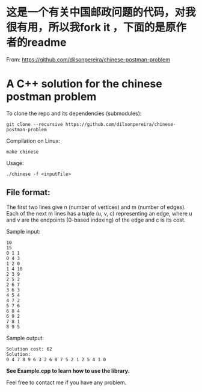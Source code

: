 # 这是一个有关中国邮政问题的代码，对我很有用，所以我fork it  ，下面的是原作者的readme
From: https://github.com/dilsonpereira/chinese-postman-problem


# A C++ solution for the chinese postman problem

To clone the repo and its dependencies (submodules): 
```
git clone --recursive https://github.com/dilsonpereira/chinese-postman-problem
```

Compilation on Linux:
```
make chinese
```
Usage:
```
./chinese -f <inputFile>
```
## File format:
The first two lines give n (number of vertices) and m (number of edges). Each of the next m lines has a tuple (u, v, c) representing an edge, where u and v are the endpoints (0-based indexing) of the edge and c is its cost.

Sample input:
```
10
15
0 1 1
0 4 3
1 2 0
1 4 10
2 3 9
2 5 2
2 6 7
3 6 3
4 5 4
4 7 2
5 7 6
6 8 4
6 9 2
7 8 1
8 9 5

```
Sample output:
```
Solution cost: 62
Solution:
0 4 7 8 9 6 3 2 6 8 7 5 2 1 2 5 4 1 0 
```

**See Example.cpp to learn how to use the library.**

Feel free to contact me if you have any problem.
